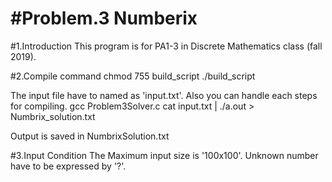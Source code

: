 

#Problem.3 Numberix
===================

#1.Introduction
This program is for PA1-3 in Discrete Mathematics class (fall 2019).

#2.Compile command
chmod 755 build_script
./build_script

The input file have to named as 'input.txt'.
Also you can handle each steps for compiling.
gcc Problem3Solver.c
cat input.txt | ./a.out > Numbrix_solution.txt

Output is saved in NumbrixSolution.txt

#3.Input Condition
The Maximum input size is '100x100'.
Unknown number have to be expressed by '?'.
